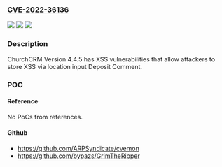 ### [CVE-2022-36136](https://cve.mitre.org/cgi-bin/cvename.cgi?name=CVE-2022-36136)
![](https://img.shields.io/static/v1?label=Product&message=n%2Fa&color=blue)
![](https://img.shields.io/static/v1?label=Version&message=n%2Fa&color=blue)
![](https://img.shields.io/static/v1?label=Vulnerability&message=n%2Fa&color=brighgreen)

### Description

ChurchCRM Version 4.4.5 has XSS vulnerabilities that allow attackers to store XSS via location input Deposit Comment.

### POC

#### Reference
No PoCs from references.

#### Github
- https://github.com/ARPSyndicate/cvemon
- https://github.com/bypazs/GrimTheRipper

